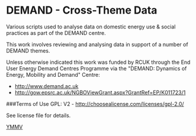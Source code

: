 DEMAND - Cross-Theme Data
==================

Various scripts used to analyse data on domestic energy use & social practices as part of the DEMAND centre.

This work involves reviewing and analysing data in support of a number of DEMAND themes.

Unless otherwise indicated this work was funded by RCUK through the End User Energy Demand Centres Programme via the "DEMAND: Dynamics of Energy, Mobility and Demand" Centre:
 * http://www.demand.ac.uk
 * http://gow.epsrc.ac.uk/NGBOViewGrant.aspx?GrantRef=EP/K011723/1

###Terms of Use
GPL: V2 - http://choosealicense.com/licenses/gpl-2.0/

See license file for details.

[YMMV](http://en.wiktionary.org/wiki/YMMV)